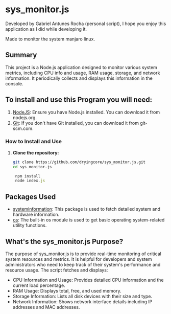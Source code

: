 # sys_monitor.js

Developed by Gabriel Antunes Rocha (personal script), I hope you enjoy this application as I did while developing it.

Made to monitor the system manjaro linux.

## Summary

This project is a Node.js application designed to monitor various system metrics, including CPU info and usage, RAM usage, storage, and network information. It periodically collects and displays this information in the console.

## To install and use this Program you will need:

1. [NodeJS](https://nodejs.org/en): Ensure you have Node.js installed. You can download it from nodejs.org.
2. [Git](https://git-scm.com/): If you don't have Git installed, you can download it from git-scm.com.

### How to Install and Use

1. **Clone the repository:**

   ```sh
   git clone https://github.com/dryingcore/sys_monitor.js.git
   cd sys_monitor.js
   ```

   ```javascript
    npm install
    node index.js
   ```

## Packages Used

- [systeminformation](https://github.com/sebhildebrandt/systeminformation): This package is used to fetch detailed system and hardware information.
- [os](https://nodejs.org/api/os.html): The built-in os module is used to get basic operating system-related utility functions.

## What's the sys_monitor.js Purpose?

The purpose of sys_monitor.js is to provide real-time monitoring of critical system resources and metrics. It is helpful for developers and system administrators who need to keep track of their system's performance and resource usage. The script fetches and displays:

- CPU Information and Usage: Provides detailed CPU information and the current load percentage.
- RAM Usage: Displays total, free, and used memory.
- Storage Information: Lists all disk devices with their size and type.
- Network Information: Shows network interface details including IP addresses and MAC addresses.
